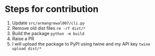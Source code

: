 # Steps for contribution

1. Update `src/armangrewal007/cli.py`
2. Remove old dist files `rm -rf dist/*`
3. Build the package `python -m build`
4. Raise a PR
5. I will upload the package to PyPI using twine and my API key `twine upload dist/*`
